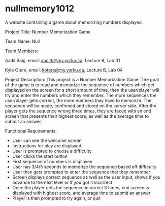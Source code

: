 # nullmemory1012
A website containing a game about memorizing numbers displayed.

Project Title: Number Memorization Game

Team Name: Null

Team Members: 

Aadil Baig, email: aadilb@my.yorku.ca, Lecture B, Lab 01

Kyle Otero, email: kotero@my.yorku.ca, Lecture B, Lab 04

Project Description:
This project is a Number Memorization Game. The goal of the game is to read and memorize the sequence of numbers which get displayed on the screen for a short amount of time, then the user/player will try and enter the numbers which they remember. The more sequences the user/player gets correct, the more numbers they have to memorize. The sequence will be made, confirmed and stored on the server side. After the player gets the sequence wrong three times, they are faced with an end screen that presents their highest score, as well as the average time to submit an answer.

Functional Requirements: 
 - User can see the welcome screen
 - Instructions for play are displayed
 - User is prompted to choose a difficulty
 - User clicks the start button
 - First sequence of numbers is displayed
 - User has 3/4/5 seconds to memorize the sequence based off difficulty
 - User then gets prompted to enter the sequence that they remember
 - Screen displays correct sequence as well as the user input, shows if you advance to the next level or if you got it incorrect
 - Once the player gets the sequence incorrect 3 times, end screen is displayed with highest score, and average time to submit an answer
 - Player is then prompted to try again, or quit

